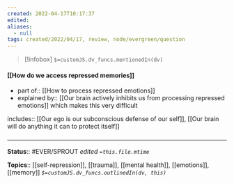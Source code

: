```yaml
---
created: 2022-04-17T10:17:37 
edited: 
aliases:
  - null
tags: created/2022/04/17, review, node/evergreen/question
---
```

> [!infobox]
`$=customJS.dv_funcs.mentionedIn(dv)`

#### [[How do we access repressed memories]]

- part of:: [[How to process repressed emotions]]
- explained by:: [[Our brain actively inhibits us from processing repressed emotions]] which makes this very difficult

includes:: [[Our ego is our subconscious defense of our self]], [[Our brain will do anything it can to protect itself]]


### <hr class="footnote"/>

**Status**:: #EVER/SPROUT
*edited `=this.file.mtime`*

**Topics**:: [[self-repression]], [[trauma]], [[mental health]], [[emotions]], [[memory]]
*`$=customJS.dv_funcs.outlinedIn(dv, this)`*
